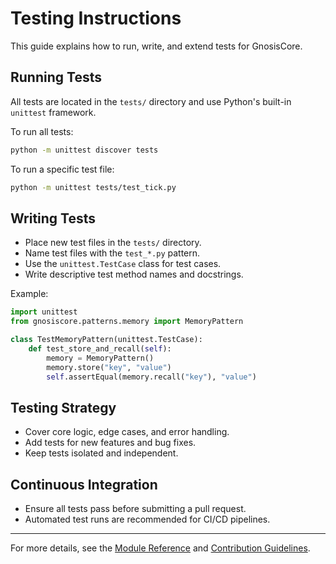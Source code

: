 # Testing Instructions

This guide explains how to run, write, and extend tests for GnosisCore.

## Running Tests

All tests are located in the `tests/` directory and use Python's built-in `unittest` framework.

To run all tests:
```sh
python -m unittest discover tests
```

To run a specific test file:
```sh
python -m unittest tests/test_tick.py
```

## Writing Tests

- Place new test files in the `tests/` directory.
- Name test files with the `test_*.py` pattern.
- Use the `unittest.TestCase` class for test cases.
- Write descriptive test method names and docstrings.

Example:
```python
import unittest
from gnosiscore.patterns.memory import MemoryPattern

class TestMemoryPattern(unittest.TestCase):
    def test_store_and_recall(self):
        memory = MemoryPattern()
        memory.store("key", "value")
        self.assertEqual(memory.recall("key"), "value")
```

## Testing Strategy

- Cover core logic, edge cases, and error handling.
- Add tests for new features and bug fixes.
- Keep tests isolated and independent.

## Continuous Integration

- Ensure all tests pass before submitting a pull request.
- Automated test runs are recommended for CI/CD pipelines.

---

For more details, see the [Module Reference](modules.md) and [Contribution Guidelines](contributing.md).

